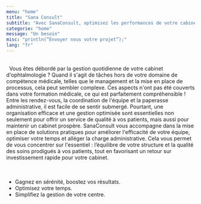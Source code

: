 ```yaml
---
menu: "home"
title: "Sana Consult"
subtitle: "Avec SanaConsult, optimisez les performances de votre cabinet en grâce à notre expertise unique et offrez une expérience unique à votre équipe et vos patients"
categorie: "home"
message: "Un besoin"
misc: "println(”Envoyer nous votre projet”);"
lang: "fr"
---
```

\
&nbsp;
Vous êtes débordé par la gestion quotidienne de votre cabinet d'ophtalmologie ?
Quand il s'agit de tâches hors de votre domaine de compétence médicale, telles que le management et la mise en place de processus, cela peut sembler complexe. 
Ces aspects n'ont pas été couverts dans votre formation médicale, ce qui est parfaitement compréhensible !
Entre les rendez-vous, la coordination de l'équipe et la paperasse administrative, il est facile de se sentir submergé.
Pourtant, une organisation efficace et une gestion optimisée sont essentielles non seulement pour offrir un service de qualité à vos patients, mais aussi pour maintenir un cabinet prospère.
SanaConsult vous accompagne dans la mise en place de solutions pratiques pour améliorer l'efficacité de votre équipe, optimiser votre temps et alléger la charge administrative. 
Cela vous permet de vous concentrer sur l'essentiel : l’équilibre de votre structure et la qualité des soins prodigués à vos patients, tout en favorisant un retour sur investissement rapide pour votre cabinet.
\
\
&nbsp;
- Gagnez en sérénité, boostez vos résultats.
- Optimisez votre temps.
- Simplifiez la gestion de votre centre.